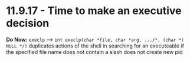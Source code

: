 # 11.9.17 - Time to make an executive decision
**Do Now:** `execlp` --> `int execlp(char *file, char *arg, .../*. (char *) NULL */)`
duplicates actions of the shell in searching for an executeable if the specified file name does not contain a slash
does not create new pid
